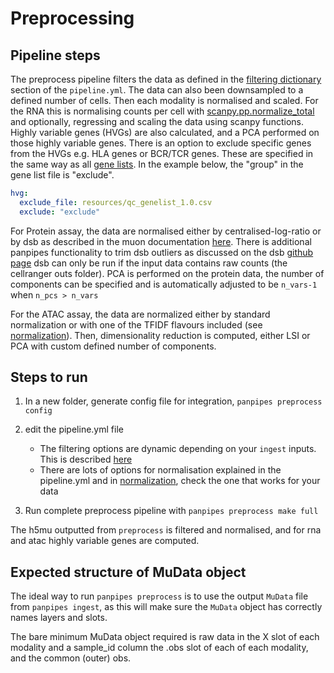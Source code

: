 # Preprocessing

## Pipeline steps

The preprocess pipeline filters the data as defined in the [filtering dictionary](../usage/filter_dict_instructions.md) section of the `pipeline.yml`. The data can also been downsampled to a defined number of cells.
Then each modality is normalised and scaled. For the RNA this is normalising counts per cell with [scanpy.pp.normalize_total](https://scanpy.readthedocs.io/en/stable/generated/scanpy.pp.normalize_total.html) and optionally, regressing and scaling the data using scanpy functions. Highly variable genes (HVGs) are also calculated, and a PCA performed on those highly variable genes. There is an option to exclude specific genes from the HVGs e.g. HLA genes or BCR/TCR genes. These are specified in the same way as all [gene lists](../usage/gene_list_format). In the example below, the "group" in the gene list file is "exclude".

```yaml
hvg:
  exclude_file: resources/qc_genelist_1.0.csv
  exclude: "exclude"
```

For Protein assay, the data are normalised either by centralised-log-ratio or by dsb as described in the muon documentation [here](https://muon.readthedocs.io/en/latest/omics/citeseq.html). There is additional panpipes functionality to trim dsb outliers as discussed on the dsb [github page](https://github.com/niaid/dsb/issues/9) dsb can only be run if the input data contains raw counts (the cellranger outs folder).
PCA is performed on the protein data, the number of components can be specified and is automatically adjusted to be `n_vars-1` when `n_pcs > n_vars`

For the ATAC assay, the data are normalized either by standard normalization or with one of the TFIDF flavours included (see [normalization](https://panpipes-pipelines.readthedocs.io/en/latest/usage/normalization_methods.html)).
Then, dimensionality reduction is computed, either LSI or PCA with custom defined number of components.

## Steps to run

1. In a new folder, generate config file for integration,
   ``panpipes preprocess config``
2. edit the pipeline.yml file

   - The filtering options are dynamic depending on your `ingest` inputs. This is described [here](../usage/filter_dict_instructions.md)
   - There are lots of options for normalisation explained in the
      pipeline.yml and in [normalization](https://panpipes-pipelines.readthedocs.io/en/latest/usage/normalization_methods.html),
      check the one that works for your data

3. Run complete preprocess pipeline with
   ``panpipes preprocess make full``

The h5mu outputted from ``preprocess`` is filtered and normalised, and
for rna and atac highly variable genes are computed.

## Expected structure of MuData object

The ideal way to run `panpipes preprocess` is to use the output `MuData` file from `panpipes ingest`, as this will make sure the `MuData` object has correctly names layers and slots.

The bare minimum MuData object required is raw data in the X slot of each modality and a sample_id column the .obs slot of each of each modality, and the common (outer) obs.
